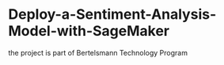 # Deploy-a-Sentiment-Analysis-Model-with-SageMaker
the project is part of Bertelsmann Technology Program
